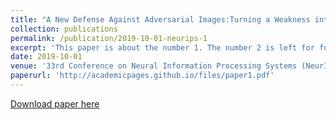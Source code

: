 ```yaml
---
title: "A New Defense Against Adversarial Images:Turning a Weakness into a Strength"
collection: publications
permalink: /publication/2019-10-01-neurips-1
excerpt: 'This paper is about the number 1. The number 2 is left for future work.'
date: 2019-10-01
venue: '33rd Conference on Neural Information Processing Systems (NeurIPS 2019),'
paperurl: 'http://academicpages.github.io/files/paper1.pdf'
---
```


[Download paper here](http://academicpages.github.io/files/paper1.pdf)
